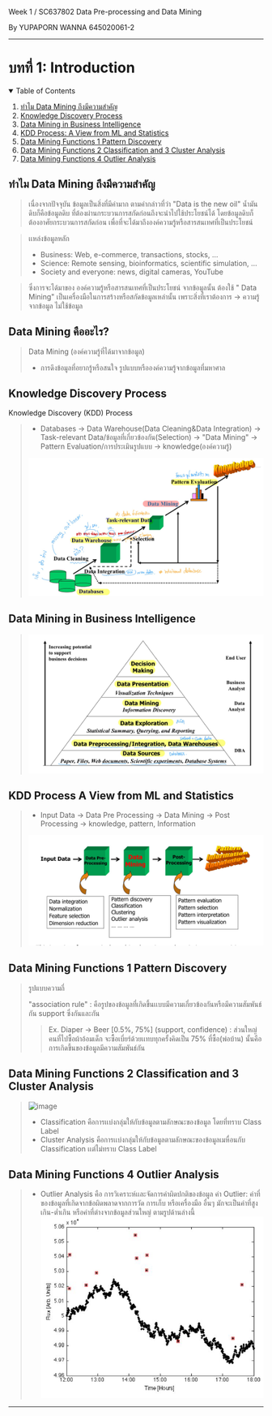 Week 1 / SC637802 Data Pre-processing and Data Mining

By YUPAPORN WANNA 645020061-2
 
---
# บทที่ 1: Introduction 
<!-- TABLE OF CONTENTS -->
<details open="open">
  <summary>Table of Contents</summary>
  <ol>
    <li><a href="#ทำไม-Data-Mining-ถึงมีความสำคัญ">ทำไม Data Mining ถึงมีความสำคัญ</a></li>
    <li><a href="#Knowledge-Discovery-Process">Knowledge Discovery Process</a></li>
    <li><a href="#Data-Mining-in-Business-Intelligence">Data Mining in Business Intelligence</a></li>
    <li><a href="#KDD-Process-A-View-from-ML-and-Statistics">KDD Process: A View from ML and Statistics</a></li>
    <li><a href="#Data-Mining-Functions-1-Pattern-Discovery">Data Mining Functions 1 Pattern Discovery</a></li>
    <li><a href="#Data-Mining-Functions-2-Classification-and-3-Cluster-Analysis">Data Mining Functions 2 Classification and 3 Cluster Analysis</a></li>
    <li><a href="#Data-Mining-Functions-4-Outlier-Analysis">Data Mining Functions 4 Outlier Analysis</a></li>
  </ol>
</details>

## ทำไม Data Mining ถึงมีความสำคัญ
> เนื่องจากปัจจุบัน ข้อมูลเป็นสิ่งที่มีค่ามาก ตามคำกล่าวที่ว่า "Data is the new oil"  น้ำมันดิบก็คือข้อมูลดิบ ที่ต้องผ่านกระบวนการสกัดก่อนถึงจะนำไปใช้ประโยชน์ได้ โดยข้อมูลดิบก็ต้องอาศัยกระบวนการสกัดก่อน เพื่อที่จะได้มาถึงองค์ความรู้หรือสารสนเทศที่เป็นประโยชน์ 

> เเหล่งข้อมูลหลัก
> - Business: Web, e-commerce, transactions, stocks, … 
> - Science: Remote sensing, bioinformatics, scientific simulation, … 
> - Society and everyone: news, digital cameras, YouTube 

> ซึ่งการจะได้มาของ องค์ความรู้หรือสารสนเทศที่เป็นประโยชน์ จากข้อมูลนั้น ต้องใช้ " Data Mining" เป็นเครื่องมือในการสร้างหรือสกัดข้อมูลเหล่านั้น เพราะสิ่งที่เราต้องการ -> ความรู้จากข้อมูล ไม่ใช้ข้อมูล

## Data Mining คืออะไร?
> Data Mining (องค์ความรู้ที่ได้มาจากข้อมูล)
> - การดึงข้อมูลที่อยากรู้หรือสนใจ รูปแบบหรือองค์ความรู้จากข้อมูลที่มหาศาล
## Knowledge Discovery Process
Knowledge Discovery (KDD) Process
> - Databases -> Data Warehouse(Data Cleaning&Data Integration) -> Task-relevant Data/ข้อมูลที่เกี่ยวข้องกัน(Selection) -> "Data Mining" -> Pattern Evaluation/การประเมินรูปแบบ -> knowledge(องค์ความรู้)
> 
>![image_Chapter1_0](img/Chapter1_0.jpg) 

## Data Mining in Business Intelligence
> ![image_Chapter1_1](img/Chapter1_1.jpg) 

## KDD Process A View from ML and Statistics
> - Input Data -> Data Pre Processing -> Data Mining -> Post Processing -> knowledge, pattern, Information
> 
>![image_Chapter1_2](img/Chapter1_2.jpg) 

## Data Mining Functions 1 Pattern Discovery
> รูปแบบความถี่ 
> 
> "association rule" : คือรูปของข้อมูลที่เกิดขึ้นเเบบมีความเกี่ยวข้องกันหรือมีความสัมพันธ์กัน support ซึ่งกันและกัน 
>> Ex. Diaper -> Beer [0.5%, 75%] (support, confidence) : ส่วนใหญ่คนที่ไปซื้อผ้าอ้อมเด็ก จะซื้อเบี่ยร์ด้วยเเทบทุกครั้งคิดเป็น 75% ที่ซื้อ(พ่อบ้าน) นั้นคือการเกิดขึ้นของข้อมูลมีความสัมพันธ์กัน 

## Data Mining Functions 2 Classification and 3 Cluster Analysis
> ![image](https://user-images.githubusercontent.com/54661241/126034258-2f504c83-ff28-4dd5-be9b-f5ec3092b6ac.png)
> - Classification คือการเเบ่งกลุ่มให้กับข้อมูลตามลักษณะของข้อมูล โดยที่ทราบ Class Label 
> - Cluster Analysis คือการเเบ่งกลุ่มให้กับข้อมูลตามลักษณะของข้อมูลเมหื่อนกับ Classification เเต่ไม่ทราบ Class Label 

## Data Mining Functions 4 Outlier Analysis
> - Outlier Analysis คือ การวิเคราะห์เเละจัดการค่าผิดปกติของข้อมูล ค่า Outlier: ค่าที่ของข้อมูลที่เกิดจากข้อผิดพลาดจากการวัด การเก็บ  หรือเครื่องมือ อื่นๆ มักจะเป็นค่าที่สูงเกิน-ต่ำเกิน หรือค่าที่ต่างจากข้อมูลส่วนใหญ่ ตามรูปด้านล่างนี้
> ![image_Chapter1_3](img/Chapter1_3.jpg)
----


